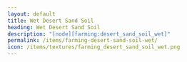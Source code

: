 ```yaml
---
layout: default
title: Wet Desert Sand Soil
heading: Wet Desert Sand Soil
description: "[node][farming:desert_sand_soil_wet]"
permalink: /items/farming-desert-sand-soil-wet/
icon: /items/textures/farming_desert_sand_soil_wet.png
---
```

